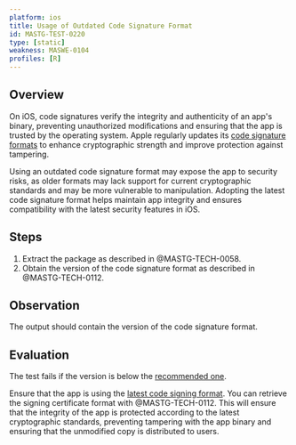 ```yaml
---
platform: ios
title: Usage of Outdated Code Signature Format
id: MASTG-TEST-0220
type: [static]
weakness: MASWE-0104
profiles: [R]
---
```

## Overview

On iOS, code signatures verify the integrity and authenticity of an app's binary, preventing unauthorized modifications and ensuring that the app is trusted by the operating system. Apple regularly updates its [code signature formats](https://developer.apple.com/documentation/xcode/using-the-latest-code-signature-format) to enhance cryptographic strength and improve protection against tampering.

Using an outdated code signature format may expose the app to security risks, as older formats may lack support for current cryptographic standards and may be more vulnerable to manipulation. Adopting the latest code signature format helps maintain app integrity and ensures compatibility with the latest security features in iOS.

## Steps

1. Extract the package as described in @MASTG-TECH-0058.
2. Obtain the version of the code signature format as described in @MASTG-TECH-0112.

## Observation

The output should contain the version of the code signature format.

## Evaluation

The test fails if the version is below the [recommended one](https://developer.apple.com/documentation/xcode/using-the-latest-code-signature-format "Apple Developer").

Ensure that the app is using the [latest code signing format](https://developer.apple.com/documentation/xcode/using-the-latest-code-signature-format "Apple Developer"). You can retrieve the signing certificate format with @MASTG-TECH-0112. This will ensure that the integrity of the app is protected according to the latest cryptographic standards, preventing tampering with the app binary and ensuring that the unmodified copy is distributed to users.
